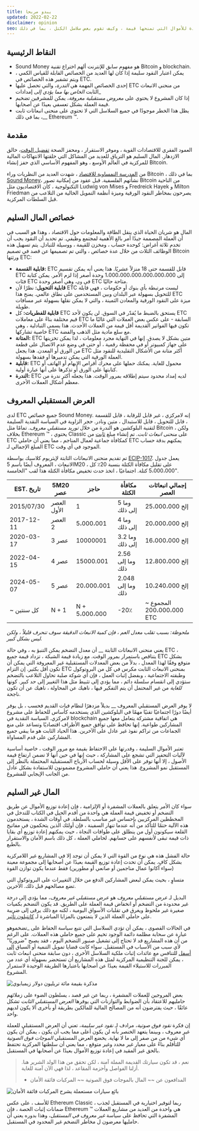 ```yaml
---
title: يبدو مربحا
updated: 2022-02-22
disclaimer: opinion
seo: نظرة عامة على الميزات المفيدة للأموال التي تمنحها قيمة ، وكيف تقوم بعض سلاسل الكتل ، بما في ذلك Ethereum Classic و Bitcoin ، بتطبيق هذه الميزات عن قصد في سياستها النقدية لضمان اللامركزية وطول العمر.
---
```


## النقاط الرئيسية

- Sound Money هو مفهوم سابق للإنترنت ألهم اختراع تقنية Bitcoin و blockchain.
- يمكن اعتبار النقود سليمة إذا كان لها العديد من الخصائص القابلة للقياس الكمي ، ويتم تشفير هذه الخصائص في ETC.
- إحدى الخصائص المهمة هي _الندرة_، والتي تحصل عليها ETC من منحنى الانبعاث الثابت _الخاص بها مما يؤدي إلى_ إمدادات</em>_</li>
- إذا كان المشروع لا يحتوي على _معروض مستقبلية معروفة_، يمكن للمشرفين تضخيم قيمة العملة بشكل تعسفي بعيدًا عن أصحابها.
- يظل هذا الخطر موجودًا في جميع السلاسل التي لا تحتوي على منحنى انبعاثات ثابت __، بما في ذلك Ethereum ™.</ul>

## مقدمة

العمود الفقري للاقتصادات القوية ، وموفر الاستقرار ، ومحفز الصحة [تفضيل الوقت](https://www.youtube.com/watch?v=k5XbLm3pEfI)، خالق الازدهار. المال السليم هو الترياق للعديد من المشاكل التي خلقتها الانتهاكات المالية للمركزية في العالم الأوسع ، وهو المفهوم الأساسي الذي حفز إنشاء Bitcoin.

من [المدرسة النمساوية للاقتصاد](https://mises.org/topics/bitcoin) ، شهدت العديد من النظريات وراء Bitcoin ، بما في ذلك [Sound Money](https://mises.org/library/principle-sound-money)، نشأتهم الفلسفية. قبل عقود من إمكانية تصور Bitcoin من الناحية التكنولوجية ، كان الاقتصاديون مثل Ludwig von Mises و Fredreick Hayek و Milton Friedman يصرحون بمخاطر النقود الورقية وميزة أنظمة التمويل الخالية من التلاعب من قبل السلطات المركزية.

## خصائص المال السليم

المال هو شريان الحياة الذي ينقل الطاقة والمعلومات حول الاقتصاد ، وهذا هو السبب في أن العملة المصممة جيدًا أمر بالغ الأهمية لمجتمع وظيفي. تم تحديد أن النقود يجب أن تخدم ثلاثة أغراض: كوحدة حساب ، ومخزن للقيمة ، ووسيلة للتبادل. يتم تسهيل هذه الوظائف الثلاث من خلال عدة خصائص [](https://cryptowhat.com/properties-of-sound-money/)، والتي تم تصميمها عن قصد في تصميم Bitcoin ورثتها ETC:

- **قابلية القسمة:** ETC قابل للقسمة حتى 18 منزلاً عشريًا. هذا يعني أنه يمكن تقسيم ETC إلى 1،000،000،000،000،000،000 وحدة أصغر إذا لزم الأمر. يمكن كتابة فئات ETC في `وي`، وهي أصغر وحدة ETC متاحة حاليًا.
- **قابلية التحويل:** نظرًا لأن ETC ليست مرتبطة بأي بنوك أو حكومات ، فهي قابلة للتحويل بسهولة عبر البلدان وبين المستخدمين على نطاق عالمي. يمنح هذا ETC ميزة على النقود الورقية والمعادن الثمينة ، والتي لا يمكن نقلها بسهولة عبر مسافات طويلة.
- **قابلية للفطريات:** كل ETC يستحق بالضبط ما يُقدّر في السوق. لن يكون لأحد ETC قيم مختلفة بناءً على معاملات ETC السابقة - على عكس بعض العملات التي غالبًا ما تكون فيها الفواتير القديمة أقل قيمة من العملات الأحدث. هذا يسمى التبادلية ، وهي خاصية تشاركها ETC مع سلع مادية مثل الذهب والفضة.
- **المتانة:** ETC متين بشكل لا يصدق. إنها في النهاية مجرد معلومات ، لذا يمكن تخزينها على جهاز كمبيوتر أو في محفظة رقمية ، أو حتى في وضع عدم الاتصال على قطعة من الورق أو المعدن. هذا يجعل ETC أكثر متانة من الأشكال التقليدية للنقود مثل العملة الورقية التي يمكن تدميرها أو فقدها بسهولة.
- **قابلية:** ETC محمول للغاية. يمكنك حملها على محرك أقراص الإبهام أو الهاتف أو كتابتها على الورق أو تذكرها على أنها عبارة أولية.
- **الندرة:** ETC لديه إمداد محدود سيتم إطلاقه بمرور الوقت. هذا يجعله أكثر ندرة من معظم أشكال العملات الأخرى.

## العرض المستقبلي المعروف

لدى ETC جميع خصائص Sound Money. إنه لامركزي ، غير قابل للرقابة ، قابل للقسمة ، قابل للتحويل ، قابل للاستبدال ، متين ونادر. حجر الزاوية في السياسة النقدية السليمة لتقنية البلوكشين هو الندرة من خلال _توريد مستقبلي معروف_. تمامًا مثل Bitcoin ، ولكن بخلاف Ethereum ™ ، يحتوي Classic على _منحنى انبعاث ثابت_. تم إنشاء مبلغ [ثابت](https://etcis.money/) من ETC كمكافأة جماعية لعمال المناجم ، مما يعني أن حاملي ETC يمكنهم بدقة حساب المبلغ الإجمالي لـ ETC الموجود في أي وقت.

تم تقديم منحنى الانبعاثات الثابتة لإيثريوم كلاسيك بواسطة [ECIP-1017](https://ecips.ethereumclassic.org/ECIPs/ecip-1017). يعمل جدول الانبعاث ، المعروف أيضًا باسم 5M20 ، على تقليل مكافأة الكتلة بنسبة 20٪ كل 5،000،000 كتلة. اجتماعيًا ، اتخذ حدث تخفيض مكافأة الكتلة هذا لقب "الخامسة".

| EST. تاريخ | 5M20 عصر    | حاجز          | مكافأة الكتلة     | إجمالي انبعاثات العصر     |
| ---------- | ----------- | ------------- | ----------------- | ------------------------- |
| 2015/07/30 | العصر الأول | 1             | 5 وما إلى ذلك     | 25،000،000 إلخ            |
| 2017-12-11 | العصر 2     | 5،000،001     | 4 وما إلى ذلك     | 20،000،000 إلخ            |
| 2020-03-17 | عصر 3       | 10000001      | 3.2 وما إلى ذلك   | 16،000،000 إلخ            |
| 2022-04-15 | عصر 4       | 15000.001     | 2.56 وما إلى ذلك  | 12،800،000 إلخ            |
| 2024-05-07 | عصر 5       | 20،000،001    | 2.048 وما إلى ذلك | 10،240،000 إلخ            |
| ~ كل سنتين | N + 1       | N + 5،000،000 | -20٪              | المجموع ~ 200،000،000 ETC |

_ملحوظة: بسبب تقلب معدل العم ، فإن كمية الانبعاث الدقيقة سوف تنحرف قليلاً ، ولكن ليس بشكل كبير._

يعني منحنى الانبعاثات الثابتة __ أن معدل التضخم يمكن التنبؤ به ، وفي حالة ETC ، يتناقص باستمرار بمرور الوقت. مع زيادة قيمة الشبكة ، تزداد قيمة جميع ETC بشكل متوقع وفقًا لهذا المعدل ، بدلاً من بعض المعدلات المستقبلية غير المعروفة التي يمكن أن تكون أقل بكثير. إن التزام ETC بمنحنى الانبعاث الثابت مكرس في كل من البروتوكول وطبقته الاجتماعية ، وبفضل إثبات العمل ، فإن أي شوكة صلبة تحاول التلاعب بالتضخم ستؤدي إلى انقسام سلسلة دائم ، مما يؤدي إلى تثبيط مثل هذا التغيير إلى حد كبير. كونها _للغاية_ من غير المحتمل أن يتم التفكير فيها ، ناهيك عن المحاولة ، ناهيك عن أن تكون ناجحة.

لا يوفر العرض المستقبلي المعروف __ بديلاً مزدهرًا لنظام فيات القديم فحسب ، بل يوفر أيضًا دورًا اجتماعيًا تقنيًا مهمًا في البلوكشين الذي يستخدمه كأساس للحفاظ على مشروع لامركزي. السياسة النقدية في blockchain هي اتفاقية مشتركة يتعامل معها جميع المشاركين طواعية. إنها تحافظ على توافق جميع الأطراف اقتصاديًا وتساعد على منع الجماعات من تراكم نفوذ غير عادل على الآخرين. هذا الحياد الثابت هو ما يبقي جميع المشاركين على قدم المساواة.

تعتبر الأموال السليمة ، وقدرتها على الاحتفاظ بقيمة مع مرور الوقت ، خاصية أساسية لآليات التحفيز التي تشجع على المشاركة ، حيث إنها في حين أنها لا تضمن ارتفاع قيمة الأصول ، إلا أنها توفر على الأقل وسيلة لحساب الأرباح المستقبلية المحتملة بالنظر إلى المستقبل نمو المشروع. هذا يعني أن حاملي المشروع مضمونون للاستفادة بشكل عادل من الجانب الإيجابي للمشروع.

## المال غير السليم

سواء كان الأمر يتعلق بالعملات المشفرة أو الإلزامية ، فإن إعادة توزيع الأموال عن طريق التضخم أو تخفيض قيمة العملة هي واحدة من أقدم الحيل في الكتاب للتدخل في المخططين المركزيين بإحساس غير مناسب بالسلطة. في أوقات الشدة ، يستخدمون هذه الآلية حتمًا للتأكد من أنه عندما تنهار السفينة ، فإن أولئك الذين يتحكمون في مفاتيح القلعة سيكونون أول من ينطلق على طوافات النجاة ، حيث يمكنهم إعادة توزيع أي بقايا ذات قيمة تبقى لأنفسهم على حسابهم. لحاملي العملة ، كل ذلك باسم الأمان والاستقرار بالطبع.

حالة الفشل هذه هي نوع من القوة التي لا يمكن أن توجد إلا في المشاريع غير اللامركزية بشكل كافٍ. يمكن أن تحدث إعادة توزيع القيمة بعيدًا عن أصحابها إلى مجموعة معينة (سواء أكانوا عمال مناجمين أو صانعي أو مطورين) فقط عندما يكون توازن القوة</a>

متساوٍ ، بحيث يمكن لبعض المشاركين الدفع من خلال التغييرات على البروتوكول التي تضع مصالحهم قبل ذلك. الآخرين.</p> 

البديل لـ _عرض مستقبلي معروف_ هو _عرض مستقبلي غير معروف_، مما يؤدي إلى درجة غير محدودة من التضخم أو انخفاض قيمة العملة على الطريق. قد يكون التضخم بكميات صغيرة غير ملحوظ ويغرق في تقلبات الأسواق اليومية ، لكنه مع ذلك يرقى إلى ضريبة على حاملي العملة الذين لا يتمتعون بالمزايا المباشرة لـ [كانتيلون تأثير](https://cointelegraph.com/explained/from-cash-to-crypto-the-cantillon-effect-vs-the-nakamoto-effect).

في الحالات القصوى ، يمكن أن تؤدي السلاسل التي تتبع سياسة الحفاظ على</em> _تضخم</a>وهو عبارة عن سحابة مظلمة دائمة الوجود تخيم على جميع حاملي هذه العملات. على الرغم من أن هذه المشاريع قد لا تحتاج إلى تشغيل صنبور التضخم اليوم ، فقد يصبح "ضروريًا" لأي سبب من الأسباب في المستقبل. سواء كانت قضايا تمويل التنمية أو السباق [إلى أسفل](/why-classic/proof-of-work#the-apr-arms-race) للتنافس مع عائدات إثبات ملكية السلاسل الأخرى ، دون سابقة منحنى انبعاث ثابت ، يمكن للجنة التنظيمية المركزية لمثل هذه المشاريع أن تستحضر بسهولة أي عدد من المبررات للاستيلاء القيمة بعيدًا عن أصحابها باعتبارها الطريقة الوحيدة لاستمرار المشروع.</p> 

![مذكرة بقيمة مائة تريليون دولار زيمبابوي](./zimbabwedollar.jpg)

بعض المروجين للعملات المشفرة ، ربما عن غير قصد ، يسلطون الضوء على زملائهم حامليهم للاعتقاد بأن الضوابط والتوازنات التي يوفرها _العرض المستقبلي الثابت_ تشكل عائقًا ، حيث يفترضون أنه من المصالح المالية للمالكين بطريقة أو بأخرى ألا يكون لديهم واحد.

إن فكرة _نقود فوق صوتية_، مرادف لـ _نقود غير سليمة_، تعني أن العرض المستقبلي للعملة غير معروف ، وبينما يتعهد الخنصر بأنه لن يكون أعلى مما يجب أن يكون ، يمكن أن يكون أي شيء من من صفر إلى ما لا نهاية. يخضع العرض المستقبلي _الموجات فوق الصوتية_ للتأقلم بناءً على معيار غير محدد وغير متوقع ، مما يعني أن سلطتها المركزية تحتفظ بالحق غير المقيد في إعادة توزيع الأموال بعيدًا عن أصحابها في المستقبل.



> نعم ، قد تكون سيارتك القديمة المملة آمنة ، لكن تحقق من هذا الولد الشرير هنا. أزلنا الفواصل وأحزمة المقاعد ، لذا فهي الآن آمنة للغاية.
> 
> - المدافعون عن ~~ المال بالموجات فوق الصوتية ~~ المركبات فائقة الأمان

![بائع سيارات مستعملة يشرح المركبات فائقة الأمان](./ultrasafe.jpg)

للأسف ، على عكس Ethereum Classic ، ربما لتوفير اختيارية في المستقبل لجذب ضمانات إثبات الحصة ، فإن Ethereum ™ هي واحدة من العديد من مشاريع العملات المشفرة التي تحافظ على سياسة _غير معروف في المستقبل_، وهذا بدوره يعني أن حامليها معرضون ل مخاطر التضخم غير المحدود في المستقبل.
